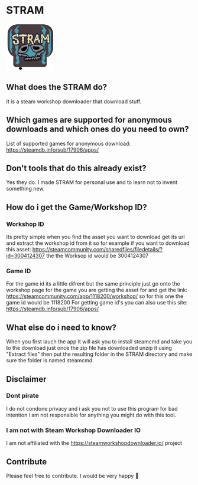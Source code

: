 # STRAM
![STRAM](https://raw.githubusercontent.com/MARIUCHINAS/STRAM/master/STRAM/Resources/STRAM%20(Custom).png)

## What does the STRAM do?
It is a steam workshop downloader that download stuff.

## Which games are supported for anonymous downloads and which ones do you need to own?
List of supported games for anonymous download: https://steamdb.info/sub/17906/apps/

## Don't tools that do this already exist?
Yes they do. I made STRAM for personal use and to learn not to invent something new.

## How do i get the Game/Workshop ID?
### Workshop ID
Its pretty simple when you find the asset you want to download get its url and extract the workshop id from it so for example if you want to download this asset: https://steamcommunity.com/sharedfiles/filedetails/?id=3004124307 the the Worksop id would be 3004124307
### Game ID
For the game id its a little difrent but the same principle just go onto the workshop page for the game you are getting the asset for and get the link: https://steamcommunity.com/app/1118200/workshop/
so for this one the game id would be 1118200
For getting game id's you can also use this site: https://steamdb.info/sub/17906/apps/

## What else do i need to know?
When you first lauch the app it will ask you to install steamcmd and take you to the download just once the zip file has downloaded unzip it using "Extract files" then put the resulting folder in the STRAM directory and make sure the folder is named steamcmd.

## Disclaimer 
### Dont pirate
I do not condone privacy and i ask you not to use this program for bad intention i am not responsible for anything you might do with this tool.

### I am not with Steam Workshop Downloader IO
I am not affiliated with the https://steamworkshopdownloader.io/ project 

## Contribute
Please feel free to contribute. I would be very happy 🙂
